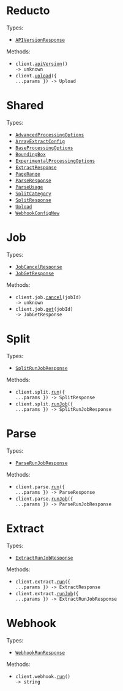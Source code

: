 # Reducto

Types:

- <code><a href="./src/resources/top-level.ts">APIVersionResponse</a></code>

Methods:

- <code title="get /version">client.<a href="./src/index.ts">apiVersion</a>() -> unknown</code>
- <code title="post /upload">client.<a href="./src/index.ts">upload</a>({ ...params }) -> Upload</code>

# Shared

Types:

- <code><a href="./src/resources/shared.ts">AdvancedProcessingOptions</a></code>
- <code><a href="./src/resources/shared.ts">ArrayExtractConfig</a></code>
- <code><a href="./src/resources/shared.ts">BaseProcessingOptions</a></code>
- <code><a href="./src/resources/shared.ts">BoundingBox</a></code>
- <code><a href="./src/resources/shared.ts">ExperimentalProcessingOptions</a></code>
- <code><a href="./src/resources/shared.ts">ExtractResponse</a></code>
- <code><a href="./src/resources/shared.ts">PageRange</a></code>
- <code><a href="./src/resources/shared.ts">ParseResponse</a></code>
- <code><a href="./src/resources/shared.ts">ParseUsage</a></code>
- <code><a href="./src/resources/shared.ts">SplitCategory</a></code>
- <code><a href="./src/resources/shared.ts">SplitResponse</a></code>
- <code><a href="./src/resources/shared.ts">Upload</a></code>
- <code><a href="./src/resources/shared.ts">WebhookConfigNew</a></code>

# Job

Types:

- <code><a href="./src/resources/job.ts">JobCancelResponse</a></code>
- <code><a href="./src/resources/job.ts">JobGetResponse</a></code>

Methods:

- <code title="post /cancel/{job_id}">client.job.<a href="./src/resources/job.ts">cancel</a>(jobId) -> unknown</code>
- <code title="get /job/{job_id}">client.job.<a href="./src/resources/job.ts">get</a>(jobId) -> JobGetResponse</code>

# Split

Types:

- <code><a href="./src/resources/split.ts">SplitRunJobResponse</a></code>

Methods:

- <code title="post /split">client.split.<a href="./src/resources/split.ts">run</a>({ ...params }) -> SplitResponse</code>
- <code title="post /split_async">client.split.<a href="./src/resources/split.ts">runJob</a>({ ...params }) -> SplitRunJobResponse</code>

# Parse

Types:

- <code><a href="./src/resources/parse.ts">ParseRunJobResponse</a></code>

Methods:

- <code title="post /parse">client.parse.<a href="./src/resources/parse.ts">run</a>({ ...params }) -> ParseResponse</code>
- <code title="post /parse_async">client.parse.<a href="./src/resources/parse.ts">runJob</a>({ ...params }) -> ParseRunJobResponse</code>

# Extract

Types:

- <code><a href="./src/resources/extract.ts">ExtractRunJobResponse</a></code>

Methods:

- <code title="post /extract">client.extract.<a href="./src/resources/extract.ts">run</a>({ ...params }) -> ExtractResponse</code>
- <code title="post /extract_async">client.extract.<a href="./src/resources/extract.ts">runJob</a>({ ...params }) -> ExtractRunJobResponse</code>

# Webhook

Types:

- <code><a href="./src/resources/webhook.ts">WebhookRunResponse</a></code>

Methods:

- <code title="post /configure_webhook">client.webhook.<a href="./src/resources/webhook.ts">run</a>() -> string</code>
